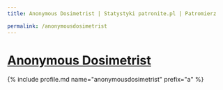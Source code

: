 ```yaml
---
title: Anonymous Dosimetrist | Statystyki patronite.pl | Patromierz

permalink: /anonymousdosimetrist
---
```


# [Anonymous Dosimetrist](https://patronite.pl/anonymousdosimetrist)

{% include profile.md name="anonymousdosimetrist" prefix="a" %}
